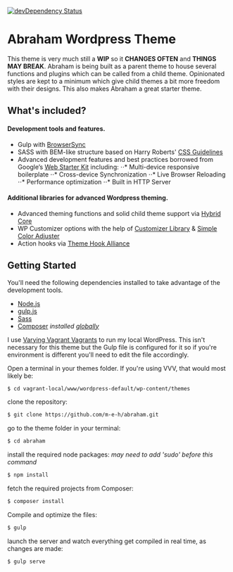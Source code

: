 [![devDependency Status](https://david-dm.org/m-e-h/abraham/dev-status.svg)](https://david-dm.org/m-e-h/abraham#info=devDependencies)
# Abraham Wordpress Theme

This theme is very much still a **WIP** so it **CHANGES OFTEN** and **THINGS MAY BREAK**.
Abraham is being built as a parent theme to house several functions and plugins which can be called from a child theme.
Opinionated styles are kept to a minimum which give child themes a bit more freedom with their designs. This also makes Abraham a great starter theme.


## What's included?

#### Development tools and features.
- Gulp with [BrowserSync](https://github.com/shakyShane/browser-sync)
- SASS with BEM-like structure based on Harry Roberts' [CSS Guidelines](http://cssguidelin.es/)
- Advanced development features and best practices borrowed from Google’s [Web Starter Kit](https://developers.google.com/web/starter-kit/) including:
⋅⋅* Multi-device responsive boilerplate
⋅⋅* Cross-device Synchronization
⋅⋅* Live Browser Reloading
⋅⋅* Performance optimization
⋅⋅* Built in HTTP Server

#### Additional libraries for advanced Wordpress theming.
- Advanced theming functions and solid child theme support via [Hybrid Core](http://themehybrid.com/hybrid-core)
- WP Customizer options with the help of [Customizer Library](https://github.com/devinsays/customizer-library) & [Simple Color Adjuster](https://github.com/fikrirasyid/simple-color-adjuster)
- Action hooks via [Theme Hook Alliance](https://github.com/zamoose/themehookalliance)

## Getting Started
You'll need the following dependencies installed to take advantage of the development tools.

* [Node.js](https://nodejs.org)
* [gulp.js](http://gulpjs.com)
* [Sass](http://sass-lang.com/install)
* [Composer](https://getcomposer.org) *installed [globally](https://getcomposer.org/doc/00-intro.md#globally)*

I use [Varying Vagrant Vagrants](https://github.com/Varying-Vagrant-Vagrants/VVV) to run my local WordPress. This isn't necessary for this theme but the Gulp file is configured for it so if you're environment is different you'll need to edit the file accordingly.


Open a terminal in your themes folder.
If you're using VVV, that would most likely be:
```sh
$ cd vagrant-local/www/wordpress-default/wp-content/themes
```
clone the repository:
```sh
$ git clone https://github.com/m-e-h/abraham.git
```
go to the theme folder in your terminal:
```sh
$ cd abraham
```
install the required node packages: *may need to add 'sudo' before this command*
```sh
$ npm install
```
fetch the required projects from Composer:
```sh
$ composer install
```
Compile and optimize the files:
```sh
$ gulp
```
launch the server and watch everything get compiled in real time, as changes are made:
```sh
$ gulp serve
```

